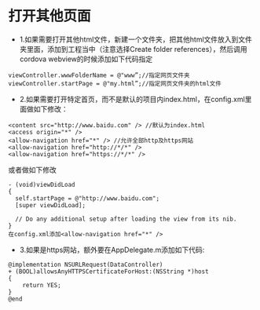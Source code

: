 


# 打开其他页面

- 1.如果需要打开其他html文件，新建一个文件夹，把其他html文件放入到文件夹里面，添加到工程当中（注意选择Create folder references），然后调用cordova webview的时候添加如下代码指定

```
viewController.wwwFolderName = @"www”;//指定网页文件夹
viewController.startPage = @"my.html”;//指定网页文件夹的html文件
```

- 2.如果需要打开特定首页，而不是默认的项目内index.html，在config.xml里面做如下修改：

```
<content src="http://www.baidu.com" /> //默认为index.html
<access origin="*" />
<allow-navigation href="*" /> //允许全部http及https网站
<allow-navigation href="http://*/*" />
<allow-navigation href="https://*/*" />
```
或者做如下修改
```
- (void)viewDidLoad
{
  self.startPage = @"http://www.baidu.com";
  [super viewDidLoad];
  
  // Do any additional setup after loading the view from its nib.
}
在config.xml添加<allow-navigation href="*" />
```

- 3.如果是https网站，额外要在AppDelegate.m添加如下代码:

```
@implementation NSURLRequest(DataController)
+ (BOOL)allowsAnyHTTPSCertificateForHost:(NSString *)host
{
    return YES;
}
@end
```
